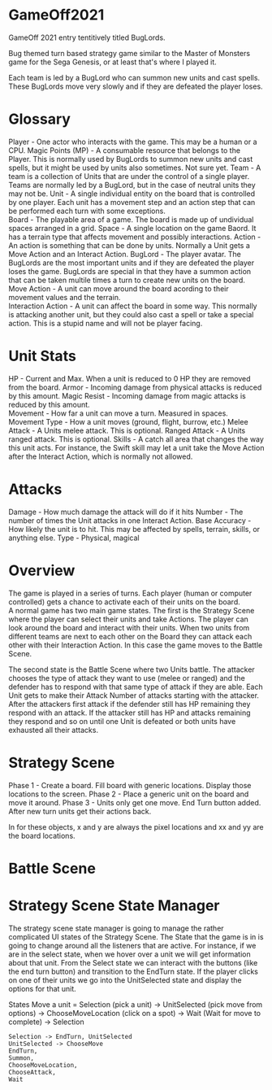 # GameOff2021
GameOff 2021 entry tentitively titled BugLords.

Bug themed turn based strategy game similar to the Master of Monsters game for the Sega Genesis, or at least that's where I played it.

Each team is led by a BugLord who can summon new units and cast spells.  These BugLords move very slowly and if they are defeated the player loses.

# Glossary
Player - One actor who interacts with the game.  This may be a human or a CPU.
Magic Points (MP) - A consumable resource that belongs to the Player.  This is normally used by BugLords to summon new units and cast spells, but it might be used by units also sometimes.  Not sure yet. 
Team - A team is a collection of Units that are under the control of a single player.  Teams are normally led by a BugLord, but in the case of neutral units they may not be.
Unit - A single individual entity on the board that is controlled by one player.  Each unit has a movement step and an action step that can be performed each turn with some exceptions.  
Board - The playable area of a game.  The board is made up of undividual spaces arranged in a grid.
Space - A single location on the game Baord.  It has a terrain type that affects movement and possibly interactions.
Action - An action is something that can be done by units.  Normally a Unit gets a Move Action and an Interact Action. 
BugLord - The player avatar.  The BugLords are the most important units and if they are defeated the player loses the game.  BugLords are special in that they have a summon action that can be taken multile times a turn to create new units on the board.  
Move Action - A unit can move around the board acording to their movement values and the terrain.  
Interaction Action - A unit can affect the board in some way.  This normally is attacking another unit, but they could also cast a spell or take a special action. This is a stupid name and will not be player facing.  

# Unit Stats

HP - Current and Max.  When a unit is reduced to 0 HP they are removed from the board.
Armor - Incoming damage from physical attacks is reduced by this amount.
Magic Resist - Incoming damage from magic attacks is reduced by this amount.  
Movement - How far a unit can move a turn.  Measured in spaces.
Movement Type - How a unit moves (ground, flight, burrow, etc.)
Melee Attack - A Units melee attack.  This is optional.
Ranged Attack - A Units ranged attack.  This is optional.
Skills - A catch all area that changes the way this unit acts.  For instance, the Swift skill may let a unit take the Move Action after the Interact Action, which is normally not allowed.

# Attacks
Damage - How much damage the attack will do if it hits
Number -  The number of times the Unit attacks in one Interact Action.
Base Accuracy - How likely the unit is to hit.  This may be affected by spells, terrain, skills, or anything else.
Type - Physical, magical

# Overview

The game is played in a series of turns.  Each player (human or computer controlled) gets a chance to activate each of their units on the board.  
A normal game has two main game states.  The first is the Strategy Scene where the player can select their units and take Actions.  The player can look around the board and interact with their units.  When two units from different teams are next to each other on the Board they can attack each other with their Interaction Action.   In this case the game moves to the Battle Scene.

The second state is the Battle Scene where two Units battle.  The attacker chooses the type of attack they want to use (melee or ranged) and the defender has to respond with that same type of attack if they are able.  Each Unit gets to make their Attack Number of attacks starting with the attacker.  After the attackers first attack if the defender still has HP remaining they respond with an attack.  If the attacker still has HP and attacks remaining they respond and so on until one Unit is defeated or both units have exhausted all their attacks.

# Strategy Scene
Phase 1 - Create a board.  Fill board with generic locations.  Display those locations to the screen.
Phase 2 - Place a generic unit on the board and move it around.
Phase 3 - Units only get one move.  End Turn button added.  After new turn units get their actions back.

In for these objects, x and y are always the pixel locations and xx and yy are the board locations.

# Battle Scene


# Strategy Scene State Manager
The strategy scene state manager is going to manage the rather complicated UI states of the Strategy Scene.  The State that the game is in is going to change around all the listeners that are active.  For instance, if we are in the select state, when we hover over a unit we will get information about that unit.  From the Select state we can interact with the buttons (like the end turn button) and transition to the EndTurn state.  If the player clicks on one of their units we go into the UnitSelected state and display the options for that unit.

States
Move a unit = Selection (pick a unit) -> UnitSelected (pick move from options) ->  ChooseMoveLocation (click on a spot) -> Wait (Wait for move to complete) -> Selection


    Selection -> EndTurn, UnitSelected
    UnitSelected -> ChooseMove
    EndTurn,
    Summon,
    ChooseMoveLocation,
    ChooseAttack,
    Wait

